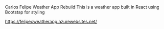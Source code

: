 Carlos Felipe
Weather App Rebuild
This is a weather app built in React using Bootstap for styling

https://felipecweatherapp.azurewebsites.net/
